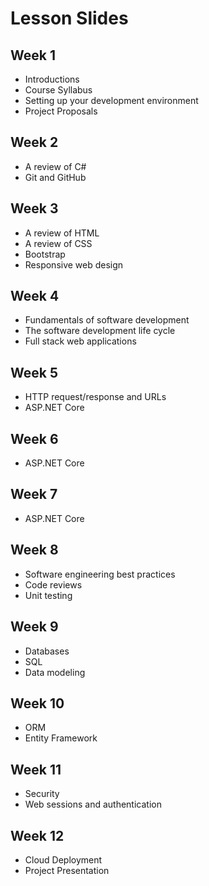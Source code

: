 # Lesson Slides

## Week 1
- Introductions
- Course Syllabus
- Setting up your development environment
- Project Proposals

## Week 2
- A review of C#
- Git and GitHub

## Week 3
- A review of HTML
- A review of CSS
- Bootstrap
- Responsive web design

## Week 4
- Fundamentals of software development
- The software development life cycle
- Full stack web applications 

## Week 5
- HTTP request/response and URLs
- ASP.NET Core

## Week 6
- ASP.NET Core

## Week 7
- ASP.NET Core

## Week 8
- Software engineering best practices
- Code reviews
- Unit testing

## Week 9
- Databases
- SQL
- Data modeling

## Week 10
- ORM
- Entity Framework

## Week 11
- Security
- Web sessions and authentication

## Week 12
- Cloud Deployment
- Project Presentation
